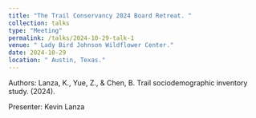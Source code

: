 ```yaml
---
title: "The Trail Conservancy 2024 Board Retreat. "
collection: talks
type: "Meeting"
permalink: /talks/2024-10-29-talk-1
venue: " Lady Bird Johnson Wildflower Center."
date: 2024-10-29
location: " Austin, Texas."
---
```


Authors: Lanza, K., Yue, Z., & Chen, B. Trail sociodemographic inventory study. (2024). 

Presenter: Kevin Lanza
